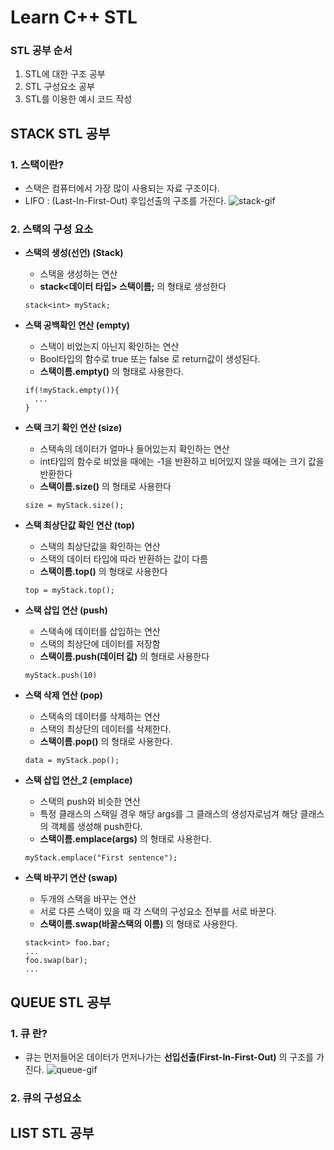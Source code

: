 # Learn C++ STL
### STL 공부 순서
1. STL에 대한 구조 공부
2. STL 구성요소 공부
3. STL를 이용한 예시 코드 작성


## STACK STL 공부
### 1. 스택이란?
* 스택은 컴퓨터에서 가장 많이 사용되는 자료 구조이다.
* LIFO : (Last-In-First-Out) 후입선출의 구조를 가진다.
![stack-gif](https://github.com/khs020512/LearnAPI/assets/97209803/bdb1f7bd-2cc3-4c5f-9230-bd4b6a7d661b)
### 2. 스택의 구성 요소
* **스택의 생성(선언) (Stack)**
  * 스택을 생성하는 연산
  * **stack<데이터 타입> 스택이름;** 의 형태로 생성한다
  ```
  stack<int> myStack;
  ```
* **스택 공백확인 연산 (empty)**

  * 스택이 비었는지 아닌지 확인하는 연산
  * Bool타입의 함수로 true 또는 false 로 return값이 생성된다.
  * **스택이름.empty()** 의 형태로 사용한다.
  ```
  if(!myStack.empty()){
    ...
  }
  ```
  
* **스택 크기 확인 연산 (size)**
  * 스택속의 데이터가 얼마나 들어있는지 확인하는 연산
  * int타입의 함수로 비었을 때에는 -1을 반환하고 비어있지 않을 때에는 크기 값을 반환한다
  * **스택이름.size()** 의 형태로 사용한다
  ```
  size = myStack.size();
  ```
* **스택 최상단값 확인 연산 (top)**
  * 스택의 최상단값을 확인하는 연산
  * 스택의 데이터 타입에 따라 반환하는 값이 다름
  * **스택이름.top()** 의 형태로 사용한다
  ```
  top = myStack.top();
  ```
* **스택 삽입 연산 (push)**
  * 스택속에 데이터를 삽입하는 연산
  * 스택의 최상단에 데이터를 저장함
  * **스택이름.push(데이터 값)** 의 형태로 사용한다
  ```
  myStack.push(10)
  ```
* **스택 삭제 연산 (pop)**
  * 스택속의 데이터를 삭제하는 연산
  * 스택의 최상단의 데이터를 삭제한다.
  *  **스택이름.pop()** 의 형태로 사용한다.
  ```
  data = myStack.pop();
  ```
* **스택 삽입 연산_2 (emplace)**
  * 스택의 push와 비슷한 연산
  * 특정 클래스의 스택일 경우 해당 args를 그 클래스의 생성자로넘겨 해당 클래스의 객체를 생성해 push한다.
  * **스택이름.emplace(args)** 의 형태로 사용한다.
  ```
  myStack.emplace("First sentence");
  ```
* **스택 바꾸기 연산 (swap)**
  * 두개의 스택을 바꾸는 연산
  * 서로 다른 스택이 있을 때 각 스택의 구성요소 전부를 서로 바꾼다.
  * **스택이름.swap(바꿀스택의 이름)** 의 형태로 사용한다.
  ```
  stack<int> foo.bar;
  ...
  foo.swap(bar);
  ...
  ```
## QUEUE STL 공부
### 1. 큐 란?
* 큐는 먼저들어온 데이터가 먼저나가는 **선입선출(First-In-First-Out)** 의 구조를 가진다.
![queue-gif](https://github.com/khs020512/STL_STACK/assets/97209803/df3ef1da-1af9-4cae-a8b6-9ba8097a724d)

### 2. 큐의 구성요소

## LIST STL 공부
